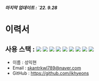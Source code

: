 ##### 마지막 업데이트 : `22. 9.28

# 이력서

<bold>사용 스택<bold> : 
<img src="https://img.shields.io/badge/HTML5-545454?style=flat-square&logo=HTML5&logoColor=0094F5"/> <img src="https://img.shields.io/badge/CSS-545454?style=flat-square&logo=CSS3&logoColor=0094F5"/> <img src="https://img.shields.io/badge/React-545454?style=flat-square&logo=react&logoColor=0094F5"/> <img src="https://img.shields.io/badge/Styled-Component-545454?style=flat-square&logo=styled-components&logoColor=0094F5"/> <img src="https://img.shields.io/badge/Node.js-545454?style=flat-square&logo=Node.js&logoColor=0094F5"/> <img src="https://img.shields.io/badge/Socket.io-545454?style=flat-square&logo=Socket.io&logoColor=0094F5"/> <img src="https://img.shields.io/badge/Express-545454?style=flat-square&logo=Express&logoColor=0094F5"/> <img src="https://img.shields.io/badge/MySQL-545454?style=flat-square&logo=MySQL&logoColor=0094F5"/> <img src="https://img.shields.io/badge/Python-545454?style=flat-square&logo=Python&logoColor=0094F5"/>
--
  * 이름 : 성익현
  * Email : skantrkwl789@naver.com
  * GitHub : https://github.com/ikhyeons
